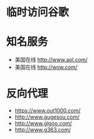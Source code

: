 临时访问谷歌
==========

# 知名服务

* 美国在线 http://www.aol.com/
* 美国在线 http://wow.com/

# 反向代理

* https://www.out1000.com/
* http://www.gugesou.com/
* http://www.glgoo.com/
* http://www.g363.com/